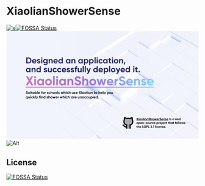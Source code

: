 # XiaolianShowerSense

[![x](https://tokei.rs/b1/github/aquamarine5/XiaolianShowerSense)](https://github.com/XAMPPRocky/tokei)[![FOSSA Status](https://app.fossa.com/api/projects/git%2Bgithub.com%2Faquamarine5%2FXiaolianWebHelper.svg?type=shield)](https://app.fossa.com/projects/git%2Bgithub.com%2Faquamarine5%2FXiaolianWebHelper?ref=badge_shield)
![alt text](splash.png)
![Alt](https://repobeats.axiom.co/api/embed/f0821a2b9a53baa242030873157e39fd678e61c0.svg "Repobeats analytics image")

## License

[![FOSSA Status](https://app.fossa.com/api/projects/git%2Bgithub.com%2Faquamarine5%2FXiaolianWebHelper.svg?type=large)](https://app.fossa.com/projects/git%2Bgithub.com%2Faquamarine5%2FXiaolianWebHelper?ref=badge_large)
